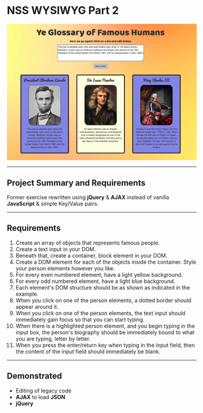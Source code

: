 # NSS WYSIWYG Part 2

![Splashpage](https://raw.githubusercontent.com/mitchellblom/wizzy2/wizzy2/wizzy2-update.png)

<hr>

## Project Summary and Requirements
Former exercise rewritten using **jQuery** & **AJAX** instead of vanilla **JavaScript** & simple Key/Value pairs.

<hr>

## Requirements
1. Create an array of objects that represents famous people.
2. Create a text input in your DOM.
3. Beneath that, create a container, block element in your DOM.
4. Create a DOM element for each of the objects inside the container. Style your person elements however you like.
5. For every even numbered element, have a light yellow background.
6. For every odd numbered element, have a light blue background.
7. Each element's DOM structure should be as shown as indicated in the example.
8. When you click on one of the person elements, a dotted border should appear around it.
9. When you click on one of the person elements, the text input should immediately gain focus so that you can start typing.
10. When there is a highlighted person element, and you begin typing in the input box, the person's biography should be immediately bound to what you are typing, letter by letter.
11. When you press the enter/return key when typing in the input field, then the content of the input field should immediately be blank.

<hr>

## Demonstrated
 - Editing of legacy code
 - **AJAX** to load **JSON**
 - **jQuery**
